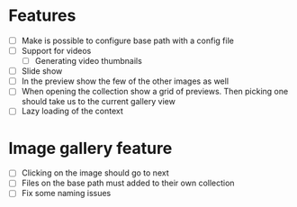# Features
+ [ ] Make is possible to configure base path with a config file
+ [ ] Support for videos
    + [ ] Generating video thumbnails
+ [ ] Slide show
+ [ ] In the preview show the few of the other images as well
+ [ ] When opening the collection show a grid of previews. Then picking one should take us to the current gallery view
+ [ ] Lazy loading of the context

# Image gallery feature
+ [ ] Clicking on the image should go to next
+ [ ] Files on the base path must added to their own collection
+ [ ] Fix some naming issues
